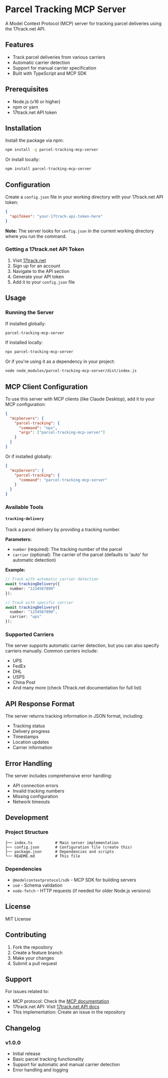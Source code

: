 # Parcel Tracking MCP Server

A Model Context Protocol (MCP) server for tracking parcel deliveries using the 17track.net API.

## Features

- Track parcel deliveries from various carriers
- Automatic carrier detection
- Support for manual carrier specification
- Built with TypeScript and MCP SDK

## Prerequisites

- Node.js (v16 or higher)
- npm or yarn
- 17track.net API token

## Installation

Install the package via npm:

```bash
npm install -g parcel-tracking-mcp-server
```

Or install locally:

```bash
npm install parcel-tracking-mcp-server
```

## Configuration

Create a `config.json` file in your working directory with your 17track.net API token:

```json
{
  "apiToken": "your-17track-api-token-here"
}
```

**Note:** The server looks for `config.json` in the current working directory where you run the command.

### Getting a 17track.net API Token

1. Visit [17track.net](https://17track.net)
2. Sign up for an account
3. Navigate to the API section
4. Generate your API token
5. Add it to your `config.json` file

## Usage

### Running the Server

If installed globally:
```bash
parcel-tracking-mcp-server
```

If installed locally:
```bash
npx parcel-tracking-mcp-server
```

Or if you're using it as a dependency in your project:
```bash
node node_modules/parcel-tracking-mcp-server/dist/index.js
```

## MCP Client Configuration

To use this server with MCP clients (like Claude Desktop), add it to your MCP configuration:

```json
{
  "mcpServers": {
    "parcel-tracking": {
      "command": "npx",
      "args": ["parcel-tracking-mcp-server"]
    }
  }
}
```

Or if installed globally:

```json
{
  "mcpServers": {
    "parcel-tracking": {
      "command": "parcel-tracking-mcp-server"
    }
  }
}
```

### Available Tools

#### `tracking-delivery`

Track a parcel delivery by providing a tracking number.

**Parameters:**
- `number` (required): The tracking number of the parcel
- `carrier` (optional): The carrier of the parcel (defaults to 'auto' for automatic detection)

**Example:**
```typescript
// Track with automatic carrier detection
await trackingDelivery({
  number: "1234567890"
});

// Track with specific carrier
await trackingDelivery({
  number: "1234567890",
  carrier: "ups"
});
```

### Supported Carriers

The server supports automatic carrier detection, but you can also specify carriers manually. Common carriers include:
- UPS
- FedEx
- DHL
- USPS
- China Post
- And many more (check 17track.net documentation for full list)

## API Response Format

The server returns tracking information in JSON format, including:
- Tracking status
- Delivery progress
- Timestamps
- Location updates
- Carrier information

## Error Handling

The server includes comprehensive error handling:
- API connection errors
- Invalid tracking numbers
- Missing configuration
- Network timeouts

## Development

### Project Structure

```
├── index.ts          # Main server implementation
├── config.json       # Configuration file (create this)
├── package.json      # Dependencies and scripts
└── README.md         # This file
```

### Dependencies

- `@modelcontextprotocol/sdk` - MCP SDK for building servers
- `zod` - Schema validation
- `node-fetch` - HTTP requests (if needed for older Node.js versions)

## License

MIT License

## Contributing

1. Fork the repository
2. Create a feature branch
3. Make your changes
4. Submit a pull request

## Support

For issues related to:
- MCP protocol: Check the [MCP documentation](https://modelcontextprotocol.io)
- 17track.net API: Visit [17track.net API docs](https://api.17track.net)
- This implementation: Create an issue in the repository

## Changelog

### v1.0.0
- Initial release
- Basic parcel tracking functionality
- Support for automatic and manual carrier detection
- Error handling and logging